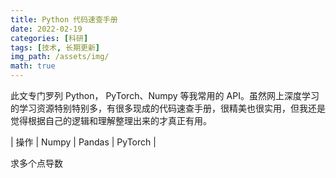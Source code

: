 ```yaml
---
title: Python 代码速查手册
date: 2022-02-19
categories: [科研]
tags: [技术, 长期更新]
img_path: /assets/img/
math: true
---
```



此文专门罗列 Python， PyTorch、Numpy 等我常用的 API。虽然网上深度学习的学习资源特别特别多，有很多现成的代码速查手册，很精美也很实用，但我还是觉得根据自己的逻辑和理解整理出来的才真正有用。




| 操作 | Numpy | Pandas | PyTorch |



求多个点导数
